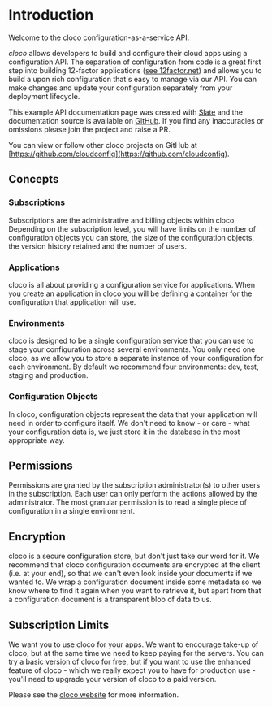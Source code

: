 # Introduction

Welcome to the cloco configuration-as-a-service API.  

*cloco* allows developers to build and configure their cloud apps using a configuration API.  The separation of configuration from code is a great first step into building 12-factor applications ([see 12factor.net](http://12factor.net)) and allows you to build a upon rich configuration that's easy to manage via our API.  You can make changes and update your configuration separately from your deployment lifecycle.

This example API documentation page was created with [Slate](https://github.com/lord/slate) and the documentation source is available on [GitHub](https://github.com/cloudconfig/cloco-docs).  If you find any inaccuracies or omissions please join the project and raise a PR.

You can view or follow other cloco projects on GitHub at [https://github.com/cloudconfig](https://github.com/cloudconfig).

## Concepts

### Subscriptions

Subscriptions are the administrative and billing objects within cloco.  Depending on the subscription level, you will have limits on the number of configuration objects you can store, the size of the configuration objects, the version history retained and the number of users.

### Applications

cloco is all about providing a configuration service for applications.  When you create an application in cloco you will be defining a container for the configuration that application will use.

### Environments

cloco is designed to be a single configuration service that you can use to stage your configuration across several environments.  You only need one cloco, as we allow you to store a separate instance of your configuration for each environment.  By default we recommend four environments: dev, test, staging and production.

### Configuration Objects

In cloco, configuration objects represent the data that your application will need in order to configure itself.  We don't need to know - or care - what your configuration data is, we just store it in the database in the most appropriate way.

## Permissions

Permissions are granted by the subscription administrator(s) to other users in the subscription.  Each user can only perform the actions allowed by the administrator.  The most granular permission is to read a single piece of configuration in a single environment.

## Encryption

cloco is a secure configuration store, but don't just take our word for it.  We recommend that cloco configuration documents are encrypted at the client (i.e. at your end), so that we can't even look inside your documents if we wanted to.  We wrap a configuration document inside some metadata so we know where to find it again when you want to retrieve it, but apart from that a configuration document is a transparent blob of data to us.

## Subscription Limits

We want you to use cloco for your apps.  We want to encourage take-up of cloco, but at the same time we need to keep paying for the servers.  You can try a basic version of cloco for free, but if you want to use the enhanced feature of cloco - which we really expect you to have for production use - you'll need to upgrade your version of cloco to a paid version.

Please see the [cloco website](https://www.cloco.io) for more information.
